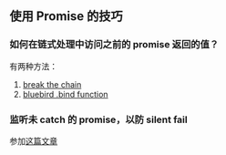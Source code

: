 ## 使用 Promise 的技巧

### 如何在链式处理中访问之前的 promise 返回的值？

有两种方法：

1. [break the chain](http://stackoverflow.com/a/28250704/4622308)
2. [bluebird .bind function](http://bluebirdjs.com/docs/api/promise.bind.html)

### 监听未 catch 的 promise，以防 silent fail

参加[这篇文章](http://adoyle.me/blog/silent-fail-in-promise.html)

